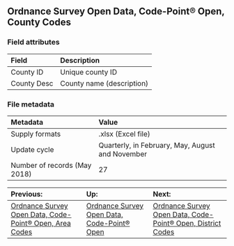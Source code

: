 ## Ordnance Survey Open Data, Code-Point® Open, County Codes

### Field attributes
| Field | Description |
| :---- | :--- |
| County ID | Unique county ID |
| County Desc | County name (description) |

### File metadata
| Metadata | Value |
| :------- | :---- |
| Supply formats | .xlsx (Excel file) |
| Update cycle | Quarterly, in February, May, August and November |
| Number of records (May 2018) | 27 |

| Previous: | Up: | Next: |
| :-------- | :-- | :---- |
| [Ordnance Survey Open Data, Code-Point® Open, Area Codes](cpo-area-codes.md) | [Ordnance Survey Open Data, Code-Point® Open](cpo.md) | [Ordnance Survey Open Data, Code-Point® Open, District Codes](cpo-district-codes.md) |

